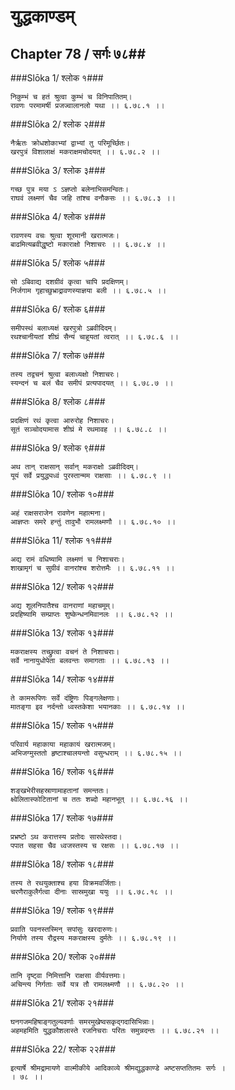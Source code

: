 युद्धकाण्डम्
===============================


## Chapter 78  / सर्गः ७८##


###Slōka 1/ श्लोक १###


    निकुम्भं च हतं श्रुत्वा कुम्भं च विनिपातितम्।
    रावणः परमामर्षी प्रजज्वालानलो यथा ।। ६.७८.१ ।।


###Slōka 2/ श्लोक २###


    नैर्ऋतः क्रोधशोकाभ्यां द्वाभ्यां तु परिमूर्च्छितः।
    खरपुत्रं विशालाक्षं मकराक्षमचोदयत् ।। ६.७८.२ ।।


###Slōka 3/ श्लोक ३###


    गच्छ पुत्र मया ऽ ऽज्ञप्तो बलेनाभिसमन्वितः।
    राघवं लक्ष्मणं चैव जहि तांश्च वनौकसः ।। ६.७८.३ ।।


###Slōka 4/ श्लोक ४###


    रावणस्य वचः श्रुत्वा शूरमानी खरात्मजः।
    बाढमित्यब्रवीद्धृष्टो मकाराक्षो निशाचरः ।। ६.७८.४ ।।


###Slōka 5/ श्लोक ५###


    सो ऽबिवाद्य दशग्रीवं कृत्वा चापि प्रदक्षिणम्।
    निर्जगाम गृहाच्छुभ्राद्रावणस्याज्ञया बली ।। ६.७८.५ ।।


###Slōka 6/ श्लोक ६###


    समीपस्थं बलाध्यक्षं खरपुत्रो ऽब्रवीदिदम्।
    रथश्चानीयतां शीघ्रं सैन्यं चाहूयतां त्वरात् ।। ६.७८.६ ।।


###Slōka 7/ श्लोक ७###


    तस्य तद्वचनं श्रुत्वा बलाध्यक्षो निशाचरः।
    स्यन्दनं च बलं चैव समीपं प्रत्यपादयत् ।। ६.७८.७ ।।


###Slōka 8/ श्लोक ८###


    प्रदक्षिणं रथं कृत्वा आरुरोह निशाचरः।
    सूतं सञ्चोदयामास शीघ्रं मे रथमावह ।। ६.७८.८ ।।


###Slōka 9/ श्लोक ९###


    अथ तान् राक्षसान् सर्वान् मकराक्षो ऽब्रवीदिदम्।
    यूयं सर्वे प्रयुद्ध्यध्वं पुरस्तान्मम राक्षसाः ।। ६.७८.९ ।।


###Slōka 10/ श्लोक १०###


    अहं राक्षसराजेन रावणेन महात्मना।
    आज्ञप्तः समरे हन्तुं तावुभौ रामलक्ष्मणौ ।। ६.७८.१० ।।


###Slōka 11/ श्लोक ११###


    अद्य रामं वधिष्यामि लक्ष्मणं च निशाचराः।
    शाखामृगं च सुग्रीवं वानरांश्च शरोत्तमैः ।। ६.७८.११ ।।


###Slōka 12/ श्लोक १२###


    अद्य शूलनिपातैश्च वानराणां महाचमूम्।
    प्रदहिष्यामि सम्प्राप्तः शुष्केन्धनमिवानलः ।। ६.७८.१२ ।।


###Slōka 13/ श्लोक १३###


    मकराक्षस्य तच्छ्रुत्वा वचनं ते निशाचराः।
    सर्वे नानायुधोपेता बलवन्तः समागताः ।। ६.७८.१३ ।।


###Slōka 14/ श्लोक १४###


    ते कामरूपिणः सर्वे दंष्ट्रिणः पिङ्गलेक्षणाः।
    मातङ्गा इव नर्दन्तो ध्वस्तकेशा भयानकाः ।। ६.७८.१४ ।।


###Slōka 15/ श्लोक १५###


    परिवार्य महाकाया महाकायं खरात्मजम्।
    अभिजग्मुस्ततो हृष्टाश्चालयन्तो वसुन्धराम् ।। ६.७८.१५ ।।


###Slōka 16/ श्लोक १६###


    शङ्खभेरीसहस्राणामाहतानां समन्ततः।
    क्ष्वेलितास्फोटितानां च ततः शब्दो महानभूत् ।। ६.७८.१६ ।।


###Slōka 17/ श्लोक १७###


    प्रभ्रष्टो ऽथ करात्तस्य प्रतोदः सारथेस्तदा।
    पपात सहसा चैव ध्वजस्तस्य च रक्षसः ।। ६.७८.१७ ।।


###Slōka 18/ श्लोक १८###


    तस्य ते रथयुक्ताश्च हया विक्रमवर्जिताः।
    चरणैराकुलैर्गत्वा दीनाः सास्रमुखा ययुः ।। ६.७८.१८ ।।


###Slōka 19/ श्लोक १९###


    प्रवाति पवनस्तस्मिन् सपांसुः खरदारुणः।
    निर्याणे तस्य रौद्रस्य मकराक्षस्य दुर्मतेः ।। ६.७८.१९ ।।


###Slōka 20/ श्लोक २०###


    तानि दृष्ट्वा निमित्तानि राक्षसा वीर्यवत्तमाः।
    अचिन्त्य निर्गताः सर्वे यत्र तौ रामलक्ष्मणौ ।। ६.७८.२० ।।


###Slōka 21/ श्लोक २१###


    घनगजमहिषाङ्गतुल्यवर्णाः समरमुखेष्वसकृद्गदासिभिन्नाः।
    अहमहमिति युद्धकौशलास्ते रजनिचराः परितः समुन्नदन्तः ।। ६.७८.२१ ।।


###Slōka 22/ श्लोक २२###


    इत्यार्षे श्रीमद्रामायणे वाल्मीकीये आदिकाव्ये श्रीमद्युद्धकाण्डे अष्टसप्ततितमः सर्गः ।
    । ७८ ।।


